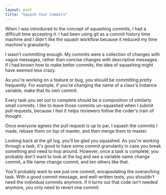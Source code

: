 ```yaml
---
layout: post
title: "Squash Your Commits"
---
```


When I was introduced to the concept of squashing commits, I had a difficult
time accepting it. I had been using git as a commit history
time machine and I didn't like the squash workflow because it reduced my time machine's
granularity.

I wasn't committing enough. My commits were a collection of changes with vague
messages, rather than concise changes with descriptive messages. If I had known
how to make better commits, the idea of squashing might have seemed less crazy.

As you're working on a feature or bug, you should be committing pretty
frequently. For example, if you're changing the name of a class's instance
variable, make that its own commit.

Every task you set out to complete should be a composition of similarly small
commits. I like to leave those commits un-squashed when I submit pull requests,
because I feel it helps reviewers follow the coder's train of thought.

Once everyone agrees the pull request is up to par, I squash the commits I made,
rebase them on top of master, and then merge them to master.

Looking back at the git log, you'll be glad you squashed. As you're working
through a task, it's good
to have some commit granularity in case you break something and need to hop
around. However, once a task is complete, you probably don't want to look at the
log and see a variable name change commit, a file name change commit, and ten
others like that.

You'll probably want to see just one commit, encapsulating the overarching task.
With a good commit message, and well-written tests, you shouldn't need the
individual commits anymore. If it turns out that code isn't needed anymore, you
only need to revert one commit.
